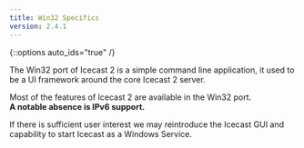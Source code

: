 ```yaml
---
title: Win32 Specifics
version: 2.4.1
---
```


{::options auto_ids="true" /}

<div class="article" markdown="1">
The Win32 port of Icecast 2 is a simple command line application,
it used to be a UI framework around the core Icecast 2 server.  
  
Most of the features of Icecast 2 are available in the Win32 port.  
__A notable absence is IPv6 support.__
  
If there is sufficient user interest we may reintroduce the Icecast GUI
and capability to start Icecast as a Windows Service.

</div>

